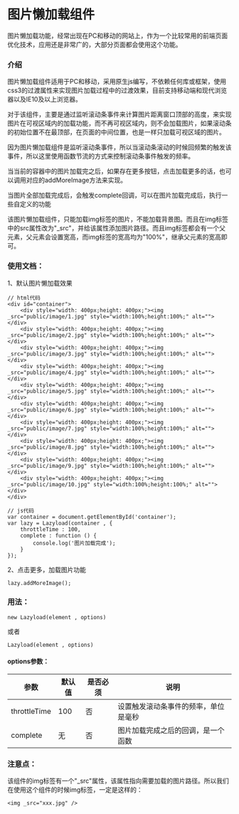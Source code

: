 # 图片懒加载组件
图片懒加载功能，经常出现在PC和移动的网站上，作为一个比较常用的前端页面优化技术，应用还是非常广的，大部分页面都会使用这个功能。
### 介绍
图片懒加载组件适用于PC和移动，采用原生js编写，不依赖任何库或框架，使用css3的过渡属性来实现图片加载过程中的过渡效果，目前支持移动端和现代浏览器以及IE10及以上浏览器。

对于该组件，主要是通过监听滚动条事件来计算图片距离窗口顶部的高度，来实现图片在可视区域内的加载功能，而不再可视区域内，则不会加载图片，如果滚动条的初始位置不在最顶部，在页面的中间位置，也是一样只加载可视区域的图片。

因为图片懒加载组件是监听滚动条事件，所以当滚动条滚动的时候回频繁的触发该事件，所以这里使用函数节流的方式来控制滚动条事件触发的频率。

当当前的容器中的图片加载完之后，如果存在更多按钮，点击加载更多的话，也可以调用对应的addMoreImage方法来实现。

当图片全部加载完成后，会触发complete回调，可以在图片加载完成后，执行一些自定义的功能

该图片懒加载组件，只能加载img标签的图片，不能加载背景图。而且在img标签中的src属性改为"_src"，并给该属性添加图片路径。而且img标签都会有一个父元素，父元素会设置宽高，而img标签的宽高均为"100%"，继承父元素的宽高即可。
### 使用文档：
1、默认图片懒加载效果
```
// html代码
<div id="container">
    <div style="width: 400px;height: 400px;"><img _src="public/image/1.jpg" style="width:100%;height:100%;" alt=""></div>
    <div style="width: 400px;height: 400px;"><img _src="public/image/2.jpg" style="width:100%;height:100%;" alt=""></div>
    <div style="width: 400px;height: 400px;"><img _src="public/image/3.jpg" style="width:100%;height:100%;" alt=""></div>
    <div style="width: 400px;height: 400px;"><img _src="public/image/4.jpg" style="width:100%;height:100%;" alt=""></div>
    <div style="width: 400px;height: 400px;"><img _src="public/image/5.jpg" style="width:100%;height:100%;" alt=""></div>
    <div style="width: 400px;height: 400px;"><img _src="public/image/6.jpg" style="width:100%;height:100%;" alt=""></div>
    <div style="width: 400px;height: 400px;"><img _src="public/image/7.jpg" style="width:100%;height:100%;" alt=""></div>
    <div style="width: 400px;height: 400px;"><img _src="public/image/8.jpg" style="width:100%;height:100%;" alt=""></div>
    <div style="width: 400px;height: 400px;"><img _src="public/image/9.jpg" style="width:100%;height:100%;" alt=""></div>
    <div style="width: 400px;height: 400px;"><img _src="public/image/10.jpg" style="width:100%;height:100%;" alt=""></div>
</div>
```
```
// js代码
var container = document.getElementById('container');
var lazy = Lazyload(container , {
    throttleTime : 100,
    complete : function () {
        console.log('图片加载完成');
    }
});
```
2、点击更多，加载图片功能
```
lazy.addMoreImage();
```
### 用法：
```
new Lazyload(element , options)
```
或者
```
Lazyload(element , options)
```

#### options参数：
参数 | 默认值 | 是否必须 | 说明
---|---|---|---|
throttleTime | 100 | 否 | 设置触发滚动条事件的频率，单位是毫秒
complete | 无 | 否 | 图片加载完成之后的回调，是一个函数

### 注意点：
该组件的img标签有一个"_src"属性，该属性指向需要加载的图片路径。所以我们在使用这个组件的时候img标签，一定是这样的：
```
<img _src="xxx.jpg" />
```